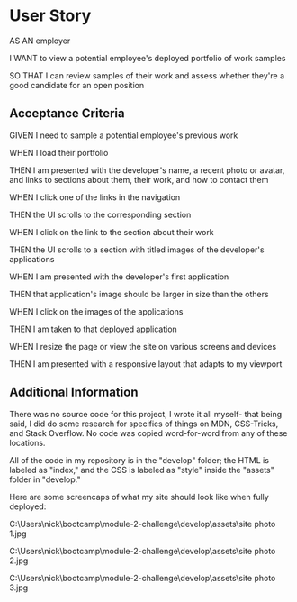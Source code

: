 # User Story

AS AN employer

I WANT to view a potential employee's deployed portfolio of work samples

SO THAT I can review samples of their work and assess whether they're a good candidate for an open position


## Acceptance Criteria

GIVEN I need to sample a potential employee's previous work

WHEN I load their portfolio

THEN I am presented with the developer's name, a recent photo or avatar, and links to sections about them, their work, and how to contact them

WHEN I click one of the links in the navigation

THEN the UI scrolls to the corresponding section

WHEN I click on the link to the section about their work

THEN the UI scrolls to a section with titled images of the developer's applications

WHEN I am presented with the developer's first application

THEN that application's image should be larger in size than the others

WHEN I click on the images of the applications

THEN I am taken to that deployed application

WHEN I resize the page or view the site on various screens and devices

THEN I am presented with a responsive layout that adapts to my viewport


## Additional Information

There was no source code for this project, I wrote it all myself- that being said, I did do some research for specifics of things on MDN, CSS-Tricks, and Stack Overflow. No code was copied word-for-word from any of these locations.

All of the code in my repository is in the "develop" folder; the HTML is labeled as "index," and the CSS is labeled as "style" inside the "assets" folder in "develop."

Here are some screencaps of what my site should look like when fully deployed:

C:\Users\nick\bootcamp\module-2-challenge\develop\assets\site photo 1.jpg

C:\Users\nick\bootcamp\module-2-challenge\develop\assets\site photo 2.jpg

C:\Users\nick\bootcamp\module-2-challenge\develop\assets\site photo 3.jpg

